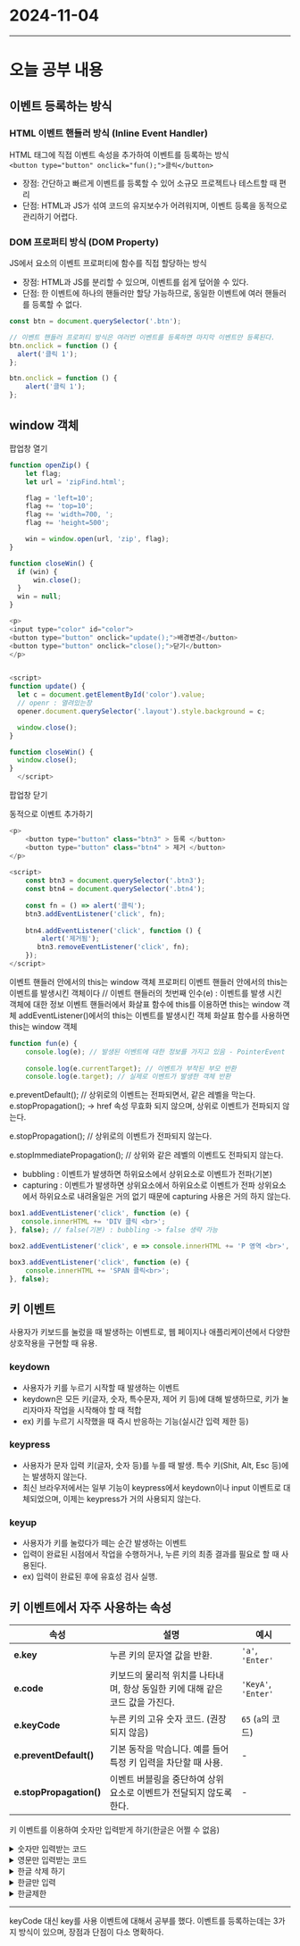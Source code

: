 # 2024-11-04
---

# 오늘 공부 내용

## 이벤트 등록하는 방식

### HTML 이벤트 핸들러 방식 (Inline Event Handler)
HTML 태그에 직접 이벤트 속성을 추가하여 이벤트를 등록하는 방식 <br>
`<button type="button" onclick="fun();">클릭</button>`
- 장점: 간단하고 빠르게 이벤트를 등록할 수 있어 소규모 프로젝트나 테스트할 때 편리
- 단점: HTML과 JS가 섞여 코드의 유지보수가 어려워지며, 이벤트 등록을 동적으로 관리하기 어렵다.

### DOM 프로퍼티 방식 (DOM Property)
JS에서 요소의 이벤트 프로퍼티에 함수를 직접 할당하는 방식 <br>
- 장점: HTML과 JS를 분리할 수 있으며, 이벤트를 쉽게 덮어쓸 수 있다.
- 단점: 한 이벤트에 하나의 핸들러만 할당 가능하므로, 동일한 이벤트에 여러 핸들러를 등록할 수 없다.
```javascript
const btn = document.querySelector('.btn');

// 이벤트 핸들러 프로퍼티 방식은 여러번 이벤트를 등록하면 마지막 이벤트만 등록된다.
btn.onclick = function () { 
  alert('클릭 1');
};

btn.onclick = function () {
    alert('클릭 1');
};
```

## window 객체

팝업창 열기
```javascript
function openZip() {
    let flag;
    let url = 'zipFind.html';

    flag = 'left=10';
    flag += 'top=10';
    flag += 'width=700, ';
    flag += 'height=500';

    win = window.open(url, 'zip', flag);
}
```

```javascript
function closeWin() {
  if (win) {
      win.close();
  }
  win = null;
}
```

```javascript
<p>
<input type="color" id="color">
<button type="button" onclick="update();">배경변경</button>
<button type="button" onclick="close();">닫기</button>
</p>


<script>
function update() {
  let c = document.getElementById('color').value;
  // openr : 열려있는창
  opener.document.querySelector('.layout').style.background = c;

  window.close();
}

function closeWin() {
  window.close();
}
  </script>
```

팝업창 닫기


동적으로 이벤트 추가하기
```javascript
<p>
    <button type="button" class="btn3" > 등록 </button>
    <button type="button" class="btn4" > 제거 </button>
</p>
    
<script>
    const btn3 = document.querySelector('.btn3');
    const btn4 = document.querySelector('.btn4');
    
    const fn = () => alert('클릭');
    btn3.addEventListener('click', fn);
    
    btn4.addEventListener('click', function () {
        alert('제거됨');
       btn3.removeEventListener('click', fn);
    });
</script>

```

이벤트 핸들러 안에서의 this는 window 객체 
프로퍼티 이벤트 핸들러 안에서의 this는 이벤트를 발생시킨 객체이다
// 이벤트 핸들러의 첫번째 인수(e) : 이벤트를 발생 시킨 객체에 대한 정보
이벤트 핸들러에서 화살표 함수에 this를 이용하면 this는 window 객체
addEventListener()에서의 this는 이벤트를 발생시킨 객체
화살표 함수를 사용하면 this는 window 객체 

```javascript
function fun(e) {
    console.log(e); // 발생된 이벤트에 대한 정보를 가지고 있음 - PointerEvent
    
    console.log(e.currentTarget); // 이벤트가 부착된 부모 반환
    console.log(e.target); // 실제로 이벤트가 발생한 객체 반환
```

e.preventDefault(); // 상위로의 이벤트는 전파되면서, 같은 레벨을 막는다. 
e.stopPropagation(); -> href 속성 무효화 되지 않으며, 상위로 이벤트가 전파되지 않는다.

e.stopPropagation();  // 상위로의 이벤트가 전파되지 않는다.

e.stopImmediatePropagation(); // 상위와 같은 레벨의 이벤트도 전파되지 않는다.


- bubbling : 이벤트가 발생하면 하위요소에서 상위요소로 이벤트가 전파(기본)
- capturing : 이벤트가 발생하면 상위요소에서 하위요소로 이벤트가 전파
상위요소에서 하위요소로 내려올일은 거의 없기 때문에 capturing 사용은 거의 하지 않는다.
```javascript
box1.addEventListener('click', function (e) {
   console.innerHTML += 'DIV 클릭 <br>';
}, false); // false(기본) : bubbling -> false 생략 가능 

box2.addEventListener('click', e => console.innerHTML += 'P 영역 <br>', false);

box3.addEventListener('click', function (e) {
    console.innerHTML += 'SPAN 클릭<br>';
}, false);
```

## 키 이벤트
사용자가 키보드를 눌렀을 때 발생하는 이벤트로, 웹 페이지나 애플리케이션에서
다양한 상호작용을 구현할 때 유용.

### keydown
- 사용자가 키를 누르기 시작할 때 발생하는 이벤트
- keydown은 모든 키(글자, 숫자, 특수문자, 제어 키 등)에 대해 발생하므로, 키가 눌리자마자 작업을 시작해야 할 때 적합
- ex) 키를 누르기 시작했을 때 즉시 반응하는 기능(실시간 입력 제한 등)

### keypress
- 사용자가 문자 입력 키(글자, 숫자 등)를 누를 때 발생. 특수 키(Shit, Alt, Esc 등)에는 발생하지 않는다.
- 최신 브라우저에서는 일부 기능이 keypress에서 keydown이나 input 이벤트로 대체되었으며, 이제는 keypress가 거의 사용되지 않는다.

### keyup
- 사용자가 키를 눌렀다가 떼는 순간 발생하는 이벤트
- 입력이 완료된 시점에서 작업을 수행하거나, 누른 키의 최종 결과를 필요로 할 때 사용된다.
- ex) 입력이 완료된 후에 유효성 검사 실행.

## 키 이벤트에서 자주 사용하는 속성
| 속성                | 설명                                           | 예시                    |
|---------------------|----------------------------------------------|-------------------------|
| **e.key**          | 누른 키의 문자열 값을 반환.                             | `'a'`, `'Enter'`       |
| **e.code**         | 키보드의 물리적 위치를 나타내며, 항상 동일한 키에 대해 같은 코드 값을 가진다. | `'KeyA'`, `'Enter'`    |
| **e.keyCode**      | 누른 키의 고유 숫자 코드. (권장되지 않음)                    | `65` (`a`의 코드)      |
| **e.preventDefault()** | 기본 동작을 막습니다. 예를 들어 특정 키 입력을 차단할 때 사용.        | -                       |
| **e.stopPropagation()** | 이벤트 버블링을 중단하여 상위 요소로 이벤트가 전달되지 않도록 한다.       | -                       |

키 이벤트를 이용하여 숫자만 입력받게 하기(한글은 어쩔 수 없음)
<details>
    <summary>숫자만 입력받는 코드</summary>

```javascript
<h3>키 이벤트 </h3>

<p>숫자만 : <input type="text" class="inputNum"></p>

<script>
const inputNumEL = document.querySelector('.inputNum');

const onlyNum = e => {
    let key = e.key;

    if(['Backspace', 'ArrowLeft', 'ArrowRight', 'Delete', 'Tab'].includes(key)){
        return;
    }

    if (!/^[0-9]$/.test(key)) { // key < '0' || key > '9'
        e.preventDefault(); // 상위레벨은 포함되고 -> 같은 레벨 요소만 된다.
    }
}

inputNumEL.addEventListener('keydown', e => onlyNum(e));
</script>
```
</details>

<details>
<summary>영문만 입력받는 코드</summary>

```javascript
<p>영문만 : <input type="text" class="inputAlph"></p>
<script>
let inputAlphEL = document.querySelector('.inputAlph');

const onlyEnglish = e => {
   let key = e.key;

   if(['Backspace', 'ArrowLeft', 'ArrowRight', 'Delete', 'Tab'].includes(key)){
       return;
   }

   if(!/^[a-zA-Z]$/.test(key)) {
       e.preventDefault();
   }
}
```
</details>

<details> 
<summary>한글 삭제 하기 </summary>

```javascript
<p>한글삭제 : <input type="text" class="inputDeleteKorea"></p>
<script>
  const inputDeleteKoreaEL = document.querySelector('.inputDeleteKorea');

  const deleteKorean = e => {
      const target = e.currentTarget;
      target.value =target.value.replace(/[ㄱ-ㅎ가-힣]/g, '');
  };

  inputDeleteKoreaEL.addEventListener('keyup', e => deleteKorean(e));
</script>
```
</details>

<details>
<summary>한글만 입력</summary>

```javascript
<p>한글만입력 : <input type="text" class="inputKor"></p>

<script>
let inputKorEL = document.querySelector('.inputKor');

const onlyKorea = e=> {
    let key = e.key;

    if(!/[가-힣]/.test(key)) {
        e.preventDefault();
    }
};

inputKorEL.addEventListener('keydown', e => onlyKorea(e));
</script>
```
</details>

<details>
<summary>한글제한 </summary>

```javascript
<p>한글입력제한 : <input type="text" class="inputNOKor"></p>
<script>
let inputNoKorEL = document.querySelector('.inputNOKor');

inputNoKorEL.addEventListener('compositionstart', e => {
   const self = e.currentTarget;
   self.blur();

   requestAnimationFrame( () => self.focus());
});
</script>
```
</details>


---
keyCode 대신 key를 사용 
이벤트에 대해서 공부를 했다.
이벤트를 등록하는데는 3가지 방식이 있으며, 장점과 단점이 다소 명확하다.



